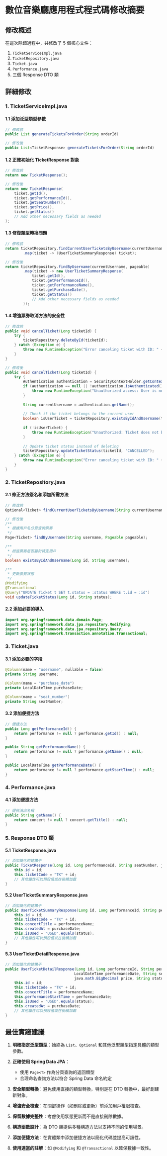 # 數位音樂廳應用程式程式碼修改摘要

## 修改概述

在這次除錯過程中，共修改了 5 個核心文件：

1. `TicketServiceImpl.java`
2. `TicketRepository.java`
3. `Ticket.java`
4. `Performance.java`
5. 三個 Response DTO 類

## 詳細修改

### 1. TicketServiceImpl.java

#### 1.1 添加泛型類型參數
```java
// 修改前
public List generateTicketsForOrder(String orderId)

// 修改後
public List<TicketResponse> generateTicketsForOrder(String orderId)
```

#### 1.2 正確初始化 TicketResponse 對象
```java
// 修改前
return new TicketResponse();

// 修改後
return new TicketResponse(
    ticket.getId(),
    ticket.getPerformanceId(),
    ticket.getSeatNumber(),
    ticket.getPrice(),
    ticket.getStatus()
    // Add other necessary fields as needed
);
```

#### 1.3 修復類型轉換問題
```java
// 修改前
return ticketRepository.findCurrentUserTicketsByUsername(currentUsername, pageable)
        .map(ticket -> (UserTicketSummaryResponse) ticket);

// 修改後
return ticketRepository.findByUsername(currentUsername, pageable)
        .map(ticket -> new UserTicketSummaryResponse(
            ticket.getId(),
            ticket.getPerformanceId(),
            ticket.getPerformanceName(),
            ticket.getPurchaseDate(),
            ticket.getStatus()
            // Add other necessary fields as needed
        ));
```

#### 1.4 增強票券取消方法的安全性
```java
// 修改前
public void cancelTicket(Long ticketId) {
    try {
        ticketRepository.deleteById(ticketId);
    } catch (Exception e) {
        throw new RuntimeException("Error canceling ticket with ID: " + ticketId, e);
    }
}

// 修改後
public void cancelTicket(Long ticketId) {
    try {
        Authentication authentication = SecurityContextHolder.getContext().getAuthentication();
        if (authentication == null || !authentication.isAuthenticated()) {
            throw new RuntimeException("Unauthorized access: User is not authenticated.");
        }
        
        String currentUsername = authentication.getName();
        
        // Check if the ticket belongs to the current user
        boolean isUserTicket = ticketRepository.existsByIdAndUsername(ticketId, currentUsername);
        
        if (!isUserTicket) {
            throw new RuntimeException("Unauthorized: Ticket does not belong to the current user.");
        }
        
        // Update ticket status instead of deleting
        ticketRepository.updateTicketStatus(ticketId, "CANCELLED");
    } catch (Exception e) {
        throw new RuntimeException("Error canceling ticket with ID: " + ticketId, e);
    }
}
```

### 2. TicketRepository.java

#### 2.1 修正方法簽名和添加所需方法
```java
// 修改前
Optional<Ticket> findCurrentUserTicketsByUsername(String currentUsername, Pageable pageable);

// 修改後
/**
 * 根據用戶名分頁查詢票券
 */
Page<Ticket> findByUsername(String username, Pageable pageable);

/**
 * 檢查票券是否屬於特定用戶
 */
boolean existsByIdAndUsername(Long id, String username);

/**
 * 更新票券狀態
 */
@Modifying
@Transactional
@Query("UPDATE Ticket t SET t.status = :status WHERE t.id = :id")
void updateTicketStatus(Long id, String status);
```

#### 2.2 添加必要的導入
```java
import org.springframework.data.domain.Page;
import org.springframework.data.jpa.repository.Modifying;
import org.springframework.data.jpa.repository.Query;
import org.springframework.transaction.annotation.Transactional;
```

### 3. Ticket.java

#### 3.1 添加必要的字段
```java
@Column(name = "username", nullable = false)
private String username;

@Column(name = "purchase_date")
private LocalDateTime purchaseDate;

@Column(name = "seat_number")
private String seatNumber;
```

#### 3.2 添加便捷方法
```java
// 便捷方法
public Long getPerformanceId() {
    return performance != null ? performance.getId() : null;
}

public String getPerformanceName() {
    return performance != null ? performance.getName() : null;
}

public LocalDateTime getPerformanceDate() {
    return performance != null ? performance.getStartTime() : null;
}
```

### 4. Performance.java

#### 4.1 添加便捷方法
```java
// 提供演出名稱
public String getName() {
    return concert != null ? concert.getTitle() : null;
}
```

### 5. Response DTO 類

#### 5.1 TicketResponse.java
```java
// 添加簡化的建構子
public TicketResponse(Long id, Long performanceId, String seatNumber, java.math.BigDecimal price, String status) {
    this.id = id;
    this.ticketCode = "TK" + id;
    // 其他屬性可以預設值或在後續加載
}
```

#### 5.2 UserTicketSummaryResponse.java
```java
// 添加簡化的建構子
public UserTicketSummaryResponse(Long id, Long performanceId, String performanceName, LocalDateTime purchaseDate, String status) {
    this.id = id;
    this.ticketCode = "TK" + id;
    this.concertTitle = performanceName;
    this.createdAt = purchaseDate;
    this.isUsed = "USED".equals(status);
    // 其他屬性可以預設值或在後續加載
}
```

#### 5.3 UserTicketDetailResponse.java
```java
// 添加簡化的建構子
public UserTicketDetailResponse(Long id, Long performanceId, String performanceName, 
                               LocalDateTime performanceDate, String seatNumber, 
                               java.math.BigDecimal price, String status, LocalDateTime purchaseDate) {
    this.id = id;
    this.ticketCode = "TK" + id;
    this.concertTitle = performanceName;
    this.performanceStartTime = performanceDate;
    this.isUsed = "USED".equals(status);
    this.createdAt = purchaseDate;
    // 其他屬性可以預設值或在後續加載
}
```

## 最佳實踐建議

1. **明確指定泛型類型**：始終為 `List`、`Optional` 和其他泛型類型指定具體的類型參數。

2. **正確使用 Spring Data JPA**：
   - 使用 `Page<T>` 作為分頁查詢的返回類型
   - 合理命名查詢方法以符合 Spring Data 命名約定

3. **安全類型轉換**：避免使用直接的類型轉換，特別是在 DTO 轉換中，最好創建新對象。

4. **增強安全檢查**：在關鍵操作（如刪除或更新）前添加用戶權限檢查。

5. **保留數據完整性**：考慮使用狀態更新而不是直接刪除數據。

6. **構造函數設計**：為 DTO 類提供多種構造方法以支持不同的使用場景。

7. **添加便捷方法**：在實體類中添加便捷方法以簡化代碼並提高可讀性。

8. **使用適當的註解**：如 `@Modifying` 和 `@Transactional` 以確保數據一致性。
